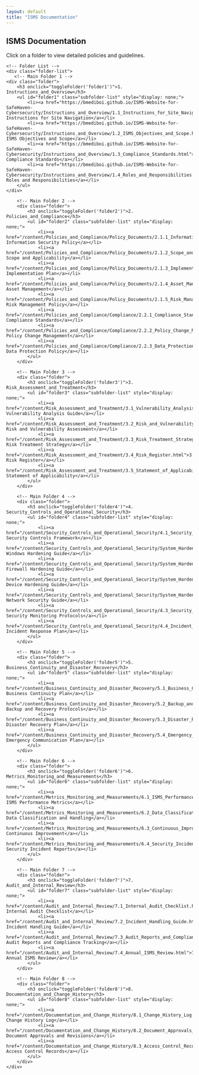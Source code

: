 ```yaml
---
layout: default
title: "ISMS Documentation"
---
```


<!-- ISMS Documentation Section -->
<section class="isms-documentation">
    <h2>ISMS Documentation</h2>
    <p>Click on a folder to view detailed policies and guidelines.</p>

    <!-- Folder List -->
    <div class="folder-list">
       <!-- Main Folder 1 -->
    <div class="folder">
        <h3 onclick="toggleFolder('folder1')">1. Instructions_and_Overview</h3>
        <ul id="folder1" class="subfolder-list" style="display: none;">
            <li><a href="https://bmediboi.github.io/ISMS-Website-for-SafeHaven-Cybersecurity/Instructions_and_Overview/1.1_Instructions_for_Site_Navigation.html">1.1 Instructions for Site Navigation</a></li>
            <li><a href="https://bmediboi.github.io/ISMS-Website-for-SafeHaven-Cybersecurity/Instructions_and_Overview/1.2_ISMS_Objectives_and_Scope.html">1.2 ISMS Objectives and Scope</a></li>
            <li><a href="https://bmediboi.github.io/ISMS-Website-for-SafeHaven-Cybersecurity/Instructions_and_Overview/1.3_Compliance_Standards.html">1.3 Compliance Standards</a></li>
            <li><a href="https://bmediboi.github.io/ISMS-Website-for-SafeHaven-Cybersecurity/Instructions_and_Overview/1.4_Roles_and_Responsibilities.html">1.4 Roles and Responsibilities</a></li>
        </ul>
    </div>

        <!-- Main Folder 2 -->
        <div class="folder">
            <h3 onclick="toggleFolder('folder2')">2. Policies_and_Compliance</h3>
            <ul id="folder2" class="subfolder-list" style="display: none;">
                <li><a href="/content/Policies_and_Compliance/Policy_Documents/2.1.1_Information_Security_Policy.html">2.1.1 Information Security Policy</a></li>
                <li><a href="/content/Policies_and_Compliance/Policy_Documents/2.1.2_Scope_and_Applicability.html">2.1.2 Scope and Applicability</a></li>
                <li><a href="/content/Policies_and_Compliance/Policy_Documents/2.1.3_Implementation_Plan.html">2.1.3 Implementation Plan</a></li>
                <li><a href="/content/Policies_and_Compliance/Policy_Documents/2.1.4_Asset_Management.html">2.1.4 Asset Management</a></li>
                <li><a href="/content/Policies_and_Compliance/Policy_Documents/2.1.5_Risk_Management_Policy.html">2.1.5 Risk Management Policy</a></li>
                <li><a href="/content/Policies_and_Compliance/Compliance/2.2.1_Compliance_Standards.html">2.2.1 Compliance Standards</a></li>
                <li><a href="/content/Policies_and_Compliance/Compliance/2.2.2_Policy_Change_Management.html">2.2.2 Policy Change Management</a></li>
                <li><a href="/content/Policies_and_Compliance/Compliance/2.2.3_Data_Protection_Policy.html">2.2.3 Data Protection Policy</a></li>
            </ul>
        </div>

        <!-- Main Folder 3 -->
        <div class="folder">
            <h3 onclick="toggleFolder('folder3')">3. Risk_Assessment_and_Treatment</h3>
            <ul id="folder3" class="subfolder-list" style="display: none;">
                <li><a href="/content/Risk_Assessment_and_Treatment/3.1_Vulnerability_Analysis_Guide.html">3.1 Vulnerability Analysis Guide</a></li>
                <li><a href="/content/Risk_Assessment_and_Treatment/3.2_Risk_and_Vulnerability_Assessment.html">3.2 Risk and Vulnerability Assessment</a></li>
                <li><a href="/content/Risk_Assessment_and_Treatment/3.3_Risk_Treatment_Strategy.html">3.3 Risk Treatment Strategy</a></li>
                <li><a href="/content/Risk_Assessment_and_Treatment/3.4_Risk_Register.html">3.4 Risk Register</a></li>
                <li><a href="/content/Risk_Assessment_and_Treatment/3.5_Statement_of_Applicability.html">3.5 Statement of Applicability</a></li>
            </ul>
        </div>

        <!-- Main Folder 4 -->
        <div class="folder">
            <h3 onclick="toggleFolder('folder4')">4. Security_Controls_and_Operational_Security</h3>
            <ul id="folder4" class="subfolder-list" style="display: none;">
                <li><a href="/content/Security_Controls_and_Operational_Security/4.1_Security_Controls_Framework.html">4.1 Security Controls Framework</a></li>
                <li><a href="/content/Security_Controls_and_Operational_Security/System_Hardening_Guides/4.2.1_Windows_Hardening_Guide.html">4.2.1 Windows Hardening Guide</a></li>
                <li><a href="/content/Security_Controls_and_Operational_Security/System_Hardening_Guides/4.2.2_Firewall_Hardening_Guide.html">4.2.2 Firewall Hardening Guide</a></li>
                <li><a href="/content/Security_Controls_and_Operational_Security/System_Hardening_Guides/4.2.3_Device_Hardening_Guide.html">4.2.3 Device Hardening Guide</a></li>
                <li><a href="/content/Security_Controls_and_Operational_Security/System_Hardening_Guides/4.2.4_Network_Security_Guide.html">4.2.4 Network Security Guide</a></li>
                <li><a href="/content/Security_Controls_and_Operational_Security/4.3_Security_Monitoring_Protocols.html">4.3 Security Monitoring Protocols</a></li>
                <li><a href="/content/Security_Controls_and_Operational_Security/4.4_Incident_Response_Plan.html">4.4 Incident Response Plan</a></li>
            </ul>
        </div>

        <!-- Main Folder 5 -->
        <div class="folder">
            <h3 onclick="toggleFolder('folder5')">5. Business_Continuity_and_Disaster_Recovery</h3>
            <ul id="folder5" class="subfolder-list" style="display: none;">
                <li><a href="/content/Business_Continuity_and_Disaster_Recovery/5.1_Business_Continuity_Plan.html">5.1 Business Continuity Plan</a></li>
                <li><a href="/content/Business_Continuity_and_Disaster_Recovery/5.2_Backup_and_Recovery_Protocols.html">5.2 Backup and Recovery Protocols</a></li>
                <li><a href="/content/Business_Continuity_and_Disaster_Recovery/5.3_Disaster_Recovery_Plan.html">5.3 Disaster Recovery Plan</a></li>
                <li><a href="/content/Business_Continuity_and_Disaster_Recovery/5.4_Emergency_Communication_Plan.html">5.4 Emergency Communication Plan</a></li>
            </ul>
        </div>

        <!-- Main Folder 6 -->
        <div class="folder">
            <h3 onclick="toggleFolder('folder6')">6. Metrics_Monitoring_and_Measurements</h3>
            <ul id="folder6" class="subfolder-list" style="display: none;">
                <li><a href="/content/Metrics_Monitoring_and_Measurements/6.1_ISMS_Performance_Metrics.html">6.1 ISMS Performance Metrics</a></li>
                <li><a href="/content/Metrics_Monitoring_and_Measurements/6.2_Data_Classification_and_Handling.html">6.2 Data Classification and Handling</a></li>
                <li><a href="/content/Metrics_Monitoring_and_Measurements/6.3_Continuous_Improvement.html">6.3 Continuous Improvement</a></li>
                <li><a href="/content/Metrics_Monitoring_and_Measurements/6.4_Security_Incident_Reports.html">6.4 Security Incident Reports</a></li>
            </ul>
        </div>

        <!-- Main Folder 7 -->
        <div class="folder">
            <h3 onclick="toggleFolder('folder7')">7. Audit_and_Internal_Review</h3>
            <ul id="folder7" class="subfolder-list" style="display: none;">
                <li><a href="/content/Audit_and_Internal_Review/7.1_Internal_Audit_Checklist.html">7.1 Internal Audit Checklist</a></li>
                <li><a href="/content/Audit_and_Internal_Review/7.2_Incident_Handling_Guide.html">7.2 Incident Handling Guide</a></li>
                <li><a href="/content/Audit_and_Internal_Review/7.3_Audit_Reports_and_Compliance_Tracking.html">7.3 Audit Reports and Compliance Tracking</a></li>
                <li><a href="/content/Audit_and_Internal_Review/7.4_Annual_ISMS_Review.html">7.4 Annual ISMS Review</a></li>
            </ul>
        </div>

        <!-- Main Folder 8 -->
        <div class="folder">
            <h3 onclick="toggleFolder('folder8')">8. Documentation_and_Change_History</h3>
            <ul id="folder8" class="subfolder-list" style="display: none;">
                <li><a href="/content/Documentation_and_Change_History/8.1_Change_History_Log.html">8.1 Change History Log</a></li>
                <li><a href="/content/Documentation_and_Change_History/8.2_Document_Approvals_and_Revisions.html">8.2 Document Approvals and Revisions</a></li>
                <li><a href="/content/Documentation_and_Change_History/8.3_Access_Control_Records.html">8.3 Access Control Records</a></li>
            </ul>
        </div>
    </div>
</section>

<script>
    // JavaScript function to toggle folder visibility
    function toggleFolder(folderId) {
        const folder = document.getElementById(folderId);
        folder.style.display = folder.style.display === "none" ? "block" : "none";
    }
</script>
